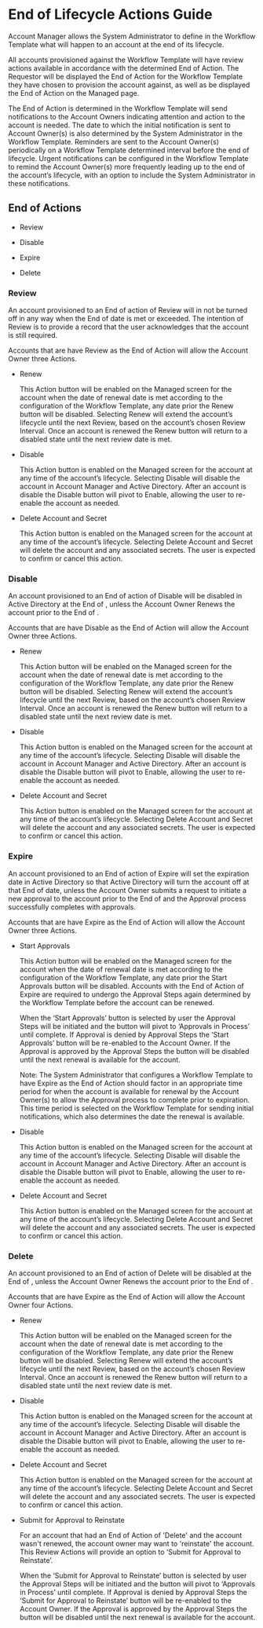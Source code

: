 ﻿[title]: # (End of Lifecycle Actions Guide)
[tags]: # (Account  Manager,ALM,)
[priority]: # (8200)

# End of Lifecycle Actions Guide

Account  Manager allows the System Administrator to define in the Workflow Template what will happen to an account at the end of its lifecycle.

All accounts provisioned against the Workflow Template will have review actions available in accordance with the determined End of  Action. The Requestor will be displayed the End of  Action for the Workflow Template they have chosen to provision the account against, as well as be displayed the End of  Action on the Managed page.

The End of  Action is determined in the Workflow Template will send notifications to the Account Owners indicating attention and action to the account is needed. The date to which the initial notification is sent to Account Owner(s) is also determined by the System Administrator in the Workflow Template. Reminders are sent to the Account Owner(s) periodically on a Workflow Template determined interval before the end of lifecycle. Urgent notifications can be configured in the Workflow Template to remind the Account Owner(s) more frequently leading up to the end of the account’s lifecycle, with an option to include the System Administrator in these notifications.

## End of  Actions

* Review

* Disable

* Expire

* Delete

### Review

An account provisioned to an End of  action of Review will in not be turned off in any way when the End of  date is met or exceeded. The intention of Review is to provide a record that the user acknowledges that the account is still required.

Accounts that are have Review as the End of  Action will allow the Account Owner three Actions.

* Renew

  This Action button will be enabled on the Managed screen for the account when the date of renewal date is met according to the configuration of the Workflow Template, any date prior the Renew button will be disabled. Selecting Renew will extend the account’s lifecycle until the next Review, based on the account’s chosen Review Interval. Once an account is renewed the Renew button will return to a disabled state until the next review date is met.

* Disable

  This Action button is enabled on the Managed screen for the account at any time of the account’s lifecycle. Selecting Disable will disable the account in Account  Manager and Active Directory. After an account is disable the Disable button will pivot to Enable, allowing the user to re-enable the account as needed.

* Delete Account and Secret

  This Action button is enabled on the Managed screen for the account at any time of the account’s lifecycle. Selecting Delete Account and Secret will delete the account and any associated secrets. The user is expected to confirm or cancel this action.

### Disable

An account provisioned to an End of  action of Disable will be disabled in Active Directory at the End of , unless the Account Owner Renews the account prior to the End of .

Accounts that are have Disable as the End of  Action will allow the Account Owner three Actions.

* Renew

  This Action button will be enabled on the Managed screen for the account when the date of renewal date is met according to the configuration of the Workflow Template, any date prior the Renew button will be disabled. Selecting Renew will extend the account’s lifecycle until the next Review, based on the account’s chosen Review Interval. Once an account is renewed the Renew button will return to a disabled state until the next review date is met.

* Disable

  This Action button is enabled on the Managed screen for the account at any time of the account’s lifecycle. Selecting Disable will disable the account in Account  Manager and Active Directory. After an account is disable the Disable button will pivot to Enable, allowing the user to re-enable the account as needed.

* Delete Account and Secret

  This Action button is enabled on the Managed screen for the account at any time of the account’s lifecycle. Selecting Delete Account and Secret will delete the account and any associated secrets. The user is expected to confirm or cancel this action.

### Expire

An account provisioned to an End of  action of Expire will set the expiration date in Active Directory so that Active Directory will turn the account off at that End of  date, unless the Account Owner submits a request to initiate a new approval to the account prior to the End of  and the Approval process successfully completes with approvals.

Accounts that are have Expire as the End of  Action will allow the Account Owner three Actions.

* Start Approvals

  This Action button will be enabled on the Managed screen for the account when the date of renewal date is met according to the configuration of the Workflow Template, any date prior the Start Approvals button will be disabled. Accounts with the End of  Action of Expire are required to undergo the Approval Steps again determined by the Workflow Template before the account can be renewed.

  When the ‘Start Approvals’ button is selected by user the Approval Steps will be initiated and the button will pivot to ‘Approvals in Process’ until complete. If Approval is denied by Approval Steps the ‘Start Approvals’ button will be re-enabled to the Account Owner. If the Approval is approved by the Approval Steps the button will be disabled until the next renewal is available for the account.

  Note: The System Administrator that configures a Workflow Template to have Expire as the End of  Action should factor in an appropriate time period for when the account is available for renewal by the Account Owner(s) to allow the Approval process to complete prior to expiration. This time period is selected on the Workflow Template for sending initial notifications, which also determines the date the renewal is available.

* Disable

  This Action button is enabled on the Managed screen for the account at any time of the account’s lifecycle. Selecting Disable will disable the account in Account  Manager and Active Directory. After an account is disable the Disable button will pivot to Enable, allowing the user to re-enable the account as needed.

* Delete Account and Secret

  This Action button is enabled on the Managed screen for the account at any time of the account’s lifecycle. Selecting Delete Account and Secret will delete the account and any associated secrets. The user is expected to confirm or cancel this action.

### Delete

An account provisioned to an End of  action of Delete will be disabled at the End of , unless the Account Owner Renews the account prior to the End of .

Accounts that are have Expire as the End of  Action will allow the Account Owner four Actions.

* Renew

  This Action button will be enabled on the Managed screen for the account when the date of renewal date is met according to the configuration of the Workflow Template, any date prior the Renew button will be disabled. Selecting Renew will extend the account’s lifecycle until the next Review, based on the account’s chosen Review Interval. Once an account is renewed the Renew button will return to a disabled state until the next review date is met.

* Disable

  This Action button is enabled on the Managed screen for the account at any time of the account’s lifecycle. Selecting Disable will disable the account in Account  Manager and Active Directory. After an account is disable the Disable button will pivot to Enable, allowing the user to re-enable the account as needed.

* Delete Account and Secret

  This Action button is enabled on the Managed screen for the account at any time of the account’s lifecycle. Selecting Delete Account and Secret will delete the account and any associated secrets. The user is expected to confirm or cancel this action.

* Submit for Approval to Reinstate

  For an account that had an End of  Action of 'Delete' and the account wasn't renewed, the account owner may want to 'reinstate' the account. This Review Actions will provide an option to ‘Submit for Approval to Reinstate’.

  When the ‘Submit for Approval to Reinstate’ button is selected by user the Approval Steps will be initiated and the button will pivot to ‘Approvals in Process’ until complete. If Approval is denied by Approval Steps the ‘Submit for Approval to Reinstate’ button will be re-enabled to the Account Owner. If the Approval is approved by the Approval Steps the button will be disabled until the next renewal is available for the account.


